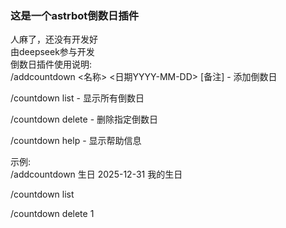 ### 这是一个astrbot倒数日插件  
人麻了，还没有开发好  
由deepseek参与开发   
倒数日插件使用说明:  
/addcountdown <名称> <日期YYYY-MM-DD> [备注] - 添加倒数日

/countdown list - 显示所有倒数日  

/countdown delete <ID> - 删除指定倒数日   

/countdown help - 显示帮助信息  


示例:  
/addcountdown 生日 2025-12-31 我的生日  

/countdown list  

/countdown delete 1   
